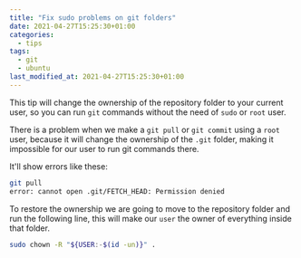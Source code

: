 ```yaml
---
title: "Fix sudo problems on git folders"
date: 2021-04-27T15:25:30+01:00
categories:
  - tips
tags:
  - git
  - ubuntu
last_modified_at: 2021-04-27T15:25:30+01:00
---
```


This tip will change the ownership of the repository folder to your current user, so you can run `git` commands without the need of `sudo` or `root` user.

There is a problem when we make a `git pull` or `git commit` using a `root` user, because it will change the ownership of the `.git` folder, making it impossible for our user to run git commands there.

It'll show errors like these:

``` sh
git pull
error: cannot open .git/FETCH_HEAD: Permission denied
```

To restore the ownership we are going to move to the repository folder and run the following line, this will make our `user` the owner of everything inside that folder.

``` sh
sudo chown -R "${USER:-$(id -un)}" .
```
